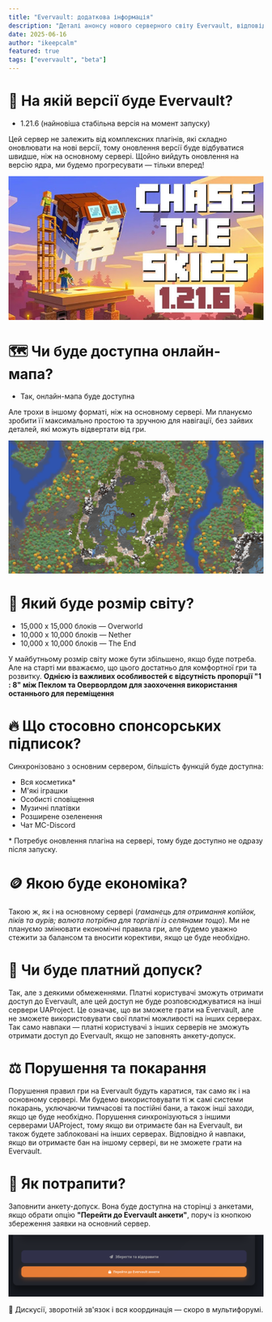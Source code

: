 ```yaml
---
title: "Evervault: додаткова інформація"
description: "Деталі анонсу нового серверного світу Evervault, відповіді на можливі запитання стосовно бета-тестування, особливості та правила гри."
date: 2025-06-16
author: "ikeepcalm"
featured: true
tags: ["evervault", "beta"]
---
```


# 🎲 На якій версії буде Evervault?
- 1.21.6 (найновіша стабільна версія на момент запуску)

Цей сервер не залежить від комплексних плагінів, які складно оновлювати на нові версії, тому оновлення версії буде відбуватися швидше, ніж на основному сервері. Щойно вийдуть оновлення на версію ядра, ми будемо прогресувати — тільки вперед!

![Evervault](../img/evervault-version.jpg)

# 🗺 Чи буде доступна онлайн-мапа?
- Так, онлайн-мапа буде доступна

Але трохи в іншому форматі, ніж на основному сервері. Ми плануємо зробити її максимально простою та зручною для навігації, без зайвих деталей, які можуть відвертати від гри.

![Evervault](../img/evervault-map.png)

# 📏 Який буде розмір світу?
- 15,000 х 15,000 блоків — Overworld
- 10,000 х 10,000 блоків — Nether
- 10,000 х 10,000 блоків — The End

У майбутньому розмір світу може бути збільшено, якщо буде потреба. Але на старті ми вважаємо, що цього достатньо для комфортної гри та розвитку. **Однією із важливих особливостей є відсутність пропорції "1 : 8" між Пеклом та Оверворлдом для заохочення використання останнього для переміщення**

# 🔥 Що стосовно спонсорських підписок?
Синхронізовано з основним сервером, більшість функцій буде доступна:
- Вся косметика\*
- М'які іграшки
- Особисті сповіщення
- Музичні платівки
- Розширене озеленення
- Чат MC-Discord

\* Потребує оновлення плагіна на сервері, тому буде доступно не одразу після запуску.

# 🪙 Якою буде економіка?

Такою ж, як і на основному сервері (_гаманець для отримання копійок, ліків та аурів; валюта потрібна для торгівлі із селянами тощо_). Ми не плануємо змінювати економічні правила гри, але будемо уважно стежити за балансом та вносити корективи, якщо це буде необхідно.

# 🎫 Чи буде платний допуск?

Так, але з деякими обмеженнями. Платні користувачі зможуть отримати доступ до Evervault, але цей доступ не буде розповсюджуватися на інші сервери UAProject. Це означає, що ви зможете грати на Evervault, але не зможете використовувати свої платні можливості на інших серверах. Так само навпаки — платні користувачі з інших серверів не зможуть отримати доступ до Evervault, якщо не заповнять анкету-допуск.

# ⚖️ Порушення та покарання

Порушення правил гри на Evervault будуть каратися, так само як і на основному сервері. Ми будемо використовувати ті ж самі системи покарань, уключаючи тимчасові та постійні бани, а також інші заходи, якщо це буде необхідно. Порушення синхронізуються з іншими серверами UAProject, тому якщо ви отримаєте бан на Evervault, ви також будете заблоковані на інших серверах. Відповідно й навпаки, якщо ви отримаєте бан на іншому сервері, ви не зможете грати на Evervault.

# 📝 Як потрапити?
Заповнити анкету-допуск. Вона буде доступна на сторінці з анкетами, якщо обрати опцію **"Перейти до Evervault анкети"**, поруч із кнопкою збереження заявки на основний сервер.

![Evervault](../img/evervault-form.png)

🧵 Дискусії, зворотній зв'язок і вся координація — скоро в мультифорумі.


